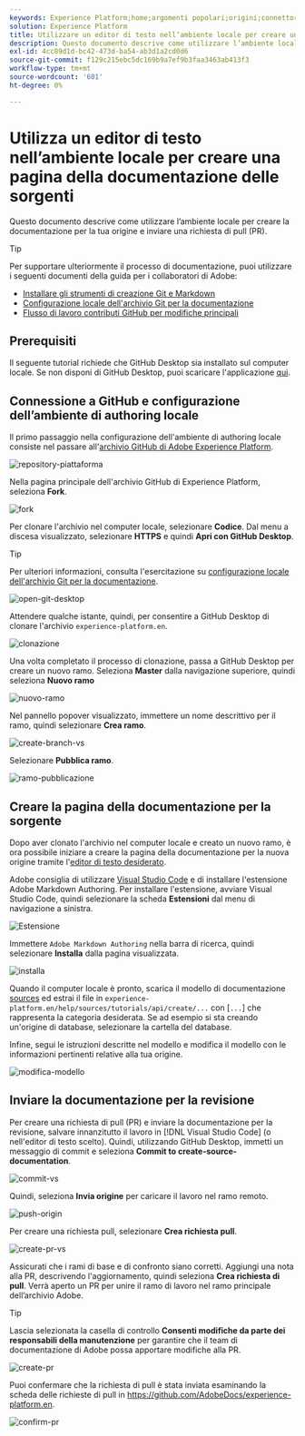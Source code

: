 ```yaml
---
keywords: Experience Platform;home;argomenti popolari;origini;connettori;source connectors;sources sdk;sdk;SDK
solution: Experience Platform
title: Utilizzare un editor di testo nell’ambiente locale per creare una pagina della documentazione di Sources
description: Questo documento descrive come utilizzare l’ambiente locale per creare la documentazione per la tua origine e inviare una richiesta di pull (PR).
exl-id: 4cc89d1d-bc42-473d-ba54-ab3d1a2cd0d6
source-git-commit: f129c215ebc5dc169b9a7ef9b3faa3463ab413f3
workflow-type: tm+mt
source-wordcount: '601'
ht-degree: 0%

---
```


# Utilizza un editor di testo nell’ambiente locale per creare una pagina della documentazione delle sorgenti

Questo documento descrive come utilizzare l’ambiente locale per creare la documentazione per la tua origine e inviare una richiesta di pull (PR).

>[!TIP]
>
>Per supportare ulteriormente il processo di documentazione, puoi utilizzare i seguenti documenti della guida per i collaboratori di Adobe: <ul><li>[Installare gli strumenti di creazione Git e Markdown](https://experienceleague.adobe.com/docs/contributor/contributor-guide/setup/install-tools.html)</li><li>[Configurazione locale dell&#39;archivio Git per la documentazione](https://experienceleague.adobe.com/docs/contributor/contributor-guide/setup/local-repo.html)</li><li>[Flusso di lavoro contributi GitHub per modifiche principali](https://experienceleague.adobe.com/docs/contributor/contributor-guide/setup/full-workflow.html)</li></ul>

## Prerequisiti

Il seguente tutorial richiede che GitHub Desktop sia installato sul computer locale. Se non disponi di GitHub Desktop, puoi scaricare l&#39;applicazione [qui](https://desktop.github.com/).

## Connessione a GitHub e configurazione dell’ambiente di authoring locale

Il primo passaggio nella configurazione dell&#39;ambiente di authoring locale consiste nel passare all&#39;[archivio GitHub di Adobe Experience Platform](https://github.com/AdobeDocs/experience-platform.en).

![repository-piattaforma](../assets/platform-repo.png)

Nella pagina principale dell&#39;archivio GitHub di Experience Platform, seleziona **Fork**.

![fork](../assets/fork.png)

Per clonare l&#39;archivio nel computer locale, selezionare **Codice**. Dal menu a discesa visualizzato, selezionare **HTTPS** e quindi **Apri con GitHub Desktop**.

>[!TIP]
>
>Per ulteriori informazioni, consulta l&#39;esercitazione su [configurazione locale dell&#39;archivio Git per la documentazione](https://experienceleague.adobe.com/docs/contributor/contributor-guide/setup/local-repo.html#create-a-local-clone-of-the-repository).

![open-git-desktop](../assets/open-git-desktop.png)

Attendere qualche istante, quindi, per consentire a GitHub Desktop di clonare l&#39;archivio `experience-platform.en`.

![clonazione](../assets/cloning.png)

Una volta completato il processo di clonazione, passa a GitHub Desktop per creare un nuovo ramo. Seleziona **Master** dalla navigazione superiore, quindi seleziona **Nuovo ramo**

![nuovo-ramo](../assets/new-branch.png)

Nel pannello popover visualizzato, immettere un nome descrittivo per il ramo, quindi selezionare **Crea ramo**.

![create-branch-vs](../assets/create-branch-vs.png)

Selezionare **Pubblica ramo**.

![ramo-pubblicazione](../assets/publish-branch.png)

## Creare la pagina della documentazione per la sorgente

Dopo aver clonato l&#39;archivio nel computer locale e creato un nuovo ramo, è ora possibile iniziare a creare la pagina della documentazione per la nuova origine tramite l&#39;[editor di testo desiderato](https://experienceleague.adobe.com/docs/contributor/contributor-guide/setup/install-tools.html#understand-markdown-editors).

Adobe consiglia di utilizzare [Visual Studio Code](https://code.visualstudio.com/) e di installare l&#39;estensione Adobe Markdown Authoring. Per installare l&#39;estensione, avviare Visual Studio Code, quindi selezionare la scheda **Estensioni** dal menu di navigazione a sinistra.

![ Estensione](../assets/extension.png)

Immettere `Adobe Markdown Authoring` nella barra di ricerca, quindi selezionare **Installa** dalla pagina visualizzata.

![installa](../assets/install.png)

Quando il computer locale è pronto, scarica il modello di documentazione [sources](../assets/api-template.zip) ed estrai il file in `experience-platform.en/help/sources/tutorials/api/create/...` con [`...`] che rappresenta la categoria desiderata. Se ad esempio si sta creando un&#39;origine di database, selezionare la cartella del database.

Infine, segui le istruzioni descritte nel modello e modifica il modello con le informazioni pertinenti relative alla tua origine.

![modifica-modello](../assets/edit-template.png)

## Inviare la documentazione per la revisione

Per creare una richiesta di pull (PR) e inviare la documentazione per la revisione, salvare innanzitutto il lavoro in [!DNL Visual Studio Code] (o nell&#39;editor di testo scelto). Quindi, utilizzando GitHub Desktop, immetti un messaggio di commit e seleziona **Commit to create-source-documentation**.

![commit-vs](../assets/commit-vs.png)

Quindi, seleziona **Invia origine** per caricare il lavoro nel ramo remoto.

![push-origin](../assets/push-origin.png)

Per creare una richiesta pull, selezionare **Crea richiesta pull**.

![create-pr-vs](../assets/create-pr-vs.png)

Assicurati che i rami di base e di confronto siano corretti. Aggiungi una nota alla PR, descrivendo l&#39;aggiornamento, quindi seleziona **Crea richiesta di pull**. Verrà aperto un PR per unire il ramo di lavoro nel ramo principale dell’archivio Adobe.

>[!TIP]
>
>Lascia selezionata la casella di controllo **Consenti modifiche da parte dei responsabili della manutenzione** per garantire che il team di documentazione di Adobe possa apportare modifiche alla PR.

![create-pr](../assets/create-pr.png)

Puoi confermare che la richiesta di pull è stata inviata esaminando la scheda delle richieste di pull in https://github.com/AdobeDocs/experience-platform.en.

![confirm-pr](../assets/confirm-pr.png)
